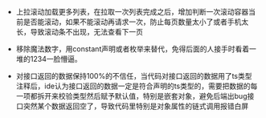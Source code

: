 - 上拉滚动加载更多列表，在拉取一次列表完成之后，增加判断一次滚动容器当前是否能滚动，如果不能滚动再请求一次，防止每页数量太小了或者手机太长，导致滚动条不出现，无法查看下一页

- 移除魔法数字，用constant声明或者枚举来替代，免得后面的人接手时看着一堆的1234一脸懵逼。

- 对接口返回的数据保持100%的不信任，当代码对接口返回的数据用了ts类型注释后，ide认为接口返回的数据一定是符合声明的ts类型的，需要把数据的每一项都拆开来校验类型然后赋予默认值，特别是嵌套对象，避免后端出bug接口突然某个数据返回空了，导致代码里特别是对象属性的链式调用报错白屏